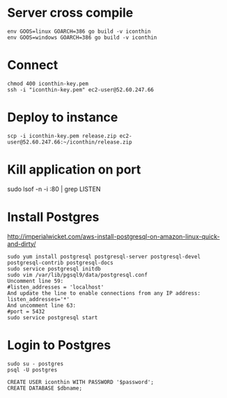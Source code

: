 # Server cross compile
```
env GOOS=linux GOARCH=386 go build -v iconthin
env GOOS=windows GOARCH=386 go build -v iconthin
```

# Connect
```
chmod 400 iconthin-key.pem
ssh -i "iconthin-key.pem" ec2-user@52.60.247.66
```
# Deploy to instance
```
scp -i iconthin-key.pem release.zip ec2-user@52.60.247.66:~/iconthin/release.zip
```

# Kill application on port
sudo lsof -n -i :80 | grep LISTEN

# Install Postgres
http://imperialwicket.com/aws-install-postgresql-on-amazon-linux-quick-and-dirty/
```
sudo yum install postgresql postgresql-server postgresql-devel postgresql-contrib postgresql-docs
sudo service postgresql initdb
sudo vim /var/lib/pgsql9/data/postgresql.conf
Uncomment line 59:
#listen_addresses = 'localhost'
And update the line to enable connections from any IP address:
listen_addresses='*'
And uncomment line 63:
#port = 5432
sudo service postgresql start
```
# Login to Postgres
```
sudo su - postgres
psql -U postgres

CREATE USER iconthin WITH PASSWORD '$password';
CREATE DATABASE $dbname;
```